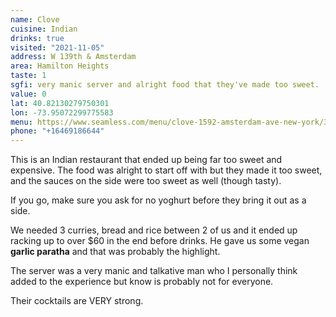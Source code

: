 ```yaml
---
name: Clove
cuisine: Indian
drinks: true
visited: "2021-11-05"
address: W 139th & Amsterdam
area: Hamilton Heights
taste: 1
sgfi: very manic server and alright food that they've made too sweet.
value: 0
lat: 40.82130279750301
lon: -73.95072299775583
menu: https://www.seamless.com/menu/clove-1592-amsterdam-ave-new-york/308759
phone: "+16469186644"
---
```


This is an Indian restaurant that ended up being far too sweet and expensive. The food was alright to start off with but they made it too sweet, and the sauces on the side were too sweet as well (though tasty).

If you go, make sure you ask for no yoghurt before they bring it out as a side.

We needed 3 curries, bread and rice between 2 of us and it ended up racking up to over $60 in the end before drinks. He gave us some vegan **garlic paratha** and that was probably the highlight.

The server was a very manic and talkative man who I personally think added to the experience but know is probably not for everyone. 

Their cocktails are VERY strong.
